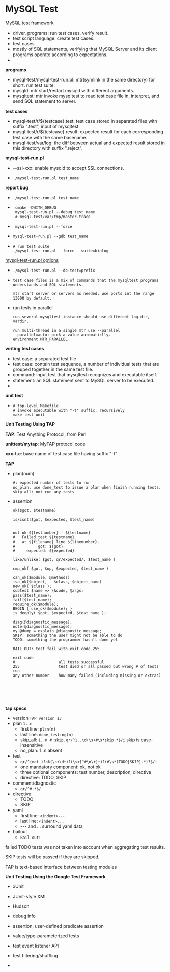 # MySQL Test

MySQL test framework

- driver, programs: run test cases, verify result.
- test script language: create test cases.
- test cases
- mostly of SQL statements, verifying that MySQL Server and its client programs operate according to expectations. 
- ​



**programs**

- mysql-test/mysql-test-run.pl:  mtr(symlink in the same directory) for short.  run test suite.
- mysqld: mtr start/restart mysqld with different arguments.
- mysqltest: mtr invoke mysqltest to read test case file in, interpret, and send SQL statement to server.

**test cases**

- mysql-test/t/${testcase}.test:  test case stored in separated files with suffix ".test", input of mysqltest
- mysql-test/r/${testcase}.result: expected result for each corresponding test case with the same basename. 
- mysql-test/var/log: the diff between actual and expected result stored in this directory with suffix ".reject".



**mysql-test-run.pl**

- --ssl-xxx: enable mysqld to accept SSL connections.

- ```
  ./mysql-test-run.pl test_name
  ```

**report bug**

- ```
  ./mysql-test-run.pl test_name
  ```

- ```
   cmake -DWITH_DEBUG
   mysql-test-run.pl --debug test_name
   # mysql-test/var/tmp/master.trace
  ```

- ```
   mysql-test-run.pl --force
  ```

- ```
  mysql-test-run.pl --gdb test_name
  ```

- ```
  # run test suite
  ./mysql-test-run.pl --force --suite=binlog
  ```

[mysql-test-run.pl options](https://dev.mysql.com/doc/dev/mysql-server/latest/PAGE_MYSQL_TEST_RUN_PL.html)

- ```
  ./mysql-test-run.pl --do-test=prefix
  ```

- ```
  test case files is a mix of commands that the mysqltest programs understands and SQL statements. 

  mtr start server or servers as needed, use ports int the range 13000 by default.
  ```

- run tests in parallel

  ```
  run several mysqltest instance should use different log dir, --vardir.

  run multi-thread in a single mtr use --parallel
  --parallel=auto: pick a value automaticlly.
  environment MTR_PARALLEL
  ```



**writing test cases**

- test case: a separated test file
- test case: contain test sequence, a number of individual tests that are grouped together in the same test file.
- command: input test that mysqltest recognizes and executable itself.
- statement: an SQL statement sent to MySQL server to be executed.
- ​





**unit test**

- ```
  # top-level Makefile
  # invoke executable with "-t" suffix, recursively
  make test-unit
  ```



**Unit Testing Using TAP**



**TAP**: Test Anything Protocol, from Perl

**unittest/mytap**: MyTAP protocol code

**xxx-t.c**: base name  of test case file having suffix "-t"



**TAP**

- plan(num)

  ```
  #: expected number of tests to run
  no_plan: use done_test to issue a plan when finish running tests.
  skip_all: not run any tests
  ```

- assertion

  ```
  ok($got, $testname)

  is/isnt($got, $expected, $test_name)


  not ok ${testnumber} - ${testname}
  #   Failed test ${testname}
  #   at ${filename} line ${linenumber}.
  #          got: ${got}
  #     expected: ${expected}

  like/unlike( $got, qr/expected/, $test_name )

  cmp_ok( $got, $op, $expected, $test_name )

  can_ok($module, @methods)
  isa_ok($object,   $class, $object_name)
  new_ok( $class );
  subtest $name => \&code, @args;
  pass($test_name);
  fail($test_name);
  require_ok($module);
  BEGIN { use_ok($module); }
  is_deeply( $got, $expected, $test_name );

  diag(@diagnostic_message);
  note(@diagnostic_message);
  my @dump = explain @diagnostic_message;
  SKIP: something the user might not be able to do
  TODO: something the programmer hasn't done yet

  BAIL_OUT: test fail with exit code 255

  exit code
  0                   all tests successful
  255                 test died or all passed but wrong # of tests run
  any other number    how many failed (including missing or extras)




  ```

  ​

**tap specs**

- version  `TAP version 13`
- plan `1..n`
  - first line: `plan(n)`
  - last line: `done_testing(n)`
  - skip_all: `1..n # skip`,  `qr/^1..\d+\s+#\s*skip.*$/i`  skip is case-insensitive
  - no_plan: 1..n absent
- test
  - `qr/^(not )?ok(\s+\d+)?(\s+[^#\n\r]+)?(#\s*(TODO|SKIP).*)?$/i`
  - one mandatory component: ok, not ok
  - three optional components: test number,  description, directive
  - directive: TODO, SKIP 
- comment/diagnostic
  - `qr/^#.*$/`
- directive
  - TODO
  - SKIP
- yaml
  - first line: `<indent>---`
  - last line: `<indent>...`
  - --- and ... surround yaml data
- bailout
  - `Bail out!`



failed TODO tests was not taken into account when aggregating test results.

SKIP tests will be passed if  they are skipped.



TAP is text-based interface between testing modules



**Unit Testing Using the Google Test Framework**

- xUnit
- JUnit-style XML
- Hudson



- debug info
- assertion, user-defined predicate assertion
- value/type-parameterized tests
- test event listener API
- test filtering/shuffling
- ​